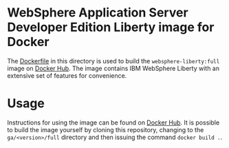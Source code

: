 # WebSphere Application Server Developer Edition Liberty image for Docker

The [Dockerfile](Dockerfile) in this directory is used to build the `websphere-liberty:full` image on [Docker Hub](https://registry.hub.docker.com/_/websphere-liberty/). The image contains IBM WebSphere Liberty with an extensive set of features for convenience.

# Usage

Instructions for using the image can be found on [Docker Hub](https://registry.hub.docker.com/_/websphere-liberty/). It is possible to build the image yourself by cloning this repository, changing to the `ga/<version>/full` directory and then issuing the command `docker build .`.
